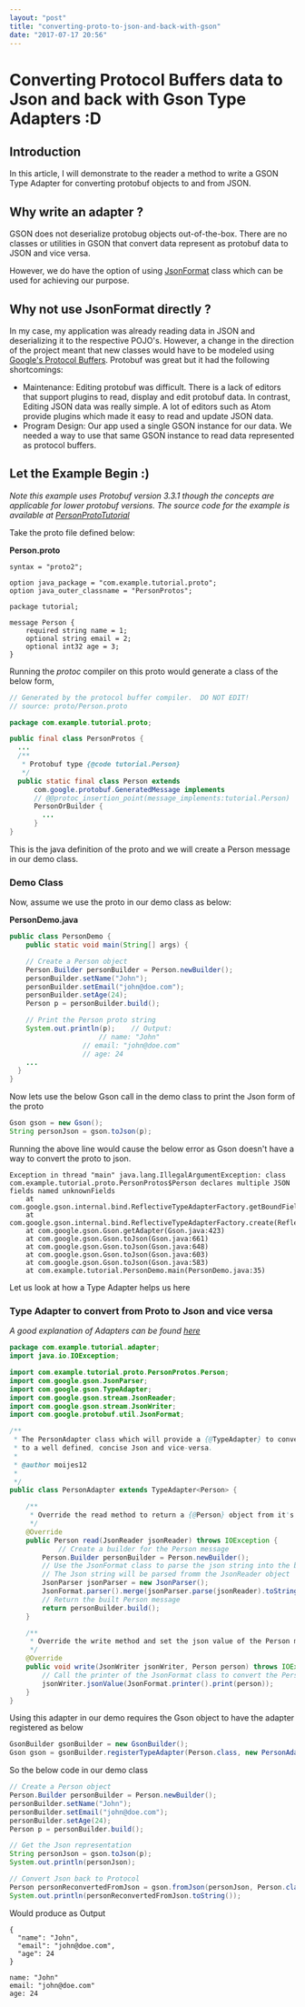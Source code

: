 ```yaml
---
layout: "post"
title: "converting-proto-to-json-and-back-with-gson"
date: "2017-07-17 20:56"
---
```


# Converting Protocol Buffers data to Json and back with Gson Type Adapters :D

## Introduction
In this article, I will demonstrate to the reader a method to write a GSON Type Adapter for converting protobuf objects to and from JSON.

## Why write an adapter ?
GSON does not deserialize protobug objects out-of-the-box. There are no classes or utilities in GSON that convert data represent as protobuf data to JSON and vice versa.

However, we do have the option of using [JsonFormat](https://github.com/google/protobuf/blob/master/java/util/src/main/java/com/google/protobuf/util/JsonFormat.java) class which can be used for achieving our purpose.

## Why not use JsonFormat directly ?
In my case, my application was already reading data in JSON and deserializing it to the respective POJO's. However, a change in the direction of the project meant that new classes would have to be modeled using [Google's Protocol Buffers](https://developers.google.com/protocol-buffers/). Protobuf was great but it had the following shortcomings:
* Maintenance: Editing protobuf was difficult. There is a lack of editors that support plugins to read, display and edit protobuf data. In contrast, Editing JSON data was really simple. A lot of editors such as Atom provide plugins which made it easy to read and update JSON data.
* Program Design: Our app used a single GSON instance for our data. We needed a way to use that same GSON instance to read data represented as protocol buffers.


## Let the Example Begin :)

*Note this example uses Protobuf version 3.3.1 though the concepts are applicable for lower protobuf versions.*
*The source code for the example is available at [PersonProtoTutorial](https://github.com/moijes12/PersonProtoTutorial)*

Take the proto file defined below:

**Person.proto**
```
syntax = "proto2";

option java_package = "com.example.tutorial.proto";
option java_outer_classname = "PersonProtos";

package tutorial;

message Person {
    required string name = 1;
    optional string email = 2;
    optional int32 age = 3;
}
```

Running the *protoc* compiler on this proto would generate a class of the below form,

```java
// Generated by the protocol buffer compiler.  DO NOT EDIT!
// source: proto/Person.proto

package com.example.tutorial.proto;

public final class PersonProtos {
  ...
  /**
   * Protobuf type {@code tutorial.Person}
   */
  public static final class Person extends
      com.google.protobuf.GeneratedMessage implements
      // @@protoc_insertion_point(message_implements:tutorial.Person)
      PersonOrBuilder {
        ...
      }
}
```


This is the java definition of the proto and we will create a Person message in our demo class.

### Demo Class
Now, assume we use the proto in our demo class as below:

**PersonDemo.java**
```java
public class PersonDemo {
	public static void main(String[] args) {

    // Create a Person object
    Person.Builder personBuilder = Person.newBuilder();
    personBuilder.setName("John");
    personBuilder.setEmail("john@doe.com");
    personBuilder.setAge(24);
    Person p = personBuilder.build();

    // Print the Person proto string
    System.out.println(p);    // Output:
		              // name: "John"
			      // email: "john@doe.com"
			      // age: 24
    ...
  }
}
```

Now lets use the below Gson call in the demo class to print the Json form of the proto
```java
Gson gson = new Gson();
String personJson = gson.toJson(p);
```

Running the above line would cause the below error as Gson doesn't have a way to convert the proto to json.
```
Exception in thread "main" java.lang.IllegalArgumentException: class com.example.tutorial.proto.PersonProtos$Person declares multiple JSON fields named unknownFields
	at com.google.gson.internal.bind.ReflectiveTypeAdapterFactory.getBoundFields(ReflectiveTypeAdapterFactory.java:170)
	at com.google.gson.internal.bind.ReflectiveTypeAdapterFactory.create(ReflectiveTypeAdapterFactory.java:100)
	at com.google.gson.Gson.getAdapter(Gson.java:423)
	at com.google.gson.Gson.toJson(Gson.java:661)
	at com.google.gson.Gson.toJson(Gson.java:648)
	at com.google.gson.Gson.toJson(Gson.java:603)
	at com.google.gson.Gson.toJson(Gson.java:583)
	at com.example.tutorial.PersonDemo.main(PersonDemo.java:35)
```

Let us look at how a Type Adapter helps us here

### Type Adapter to convert from Proto to Json and vice versa

*A good explanation of Adapters can be found [here](http://www.javacreed.com/gson-typeadapter-example/)*

```java
package com.example.tutorial.adapter;
import java.io.IOException;

import com.example.tutorial.proto.PersonProtos.Person;
import com.google.gson.JsonParser;
import com.google.gson.TypeAdapter;
import com.google.gson.stream.JsonReader;
import com.google.gson.stream.JsonWriter;
import com.google.protobuf.util.JsonFormat;

/**
 * The PersonAdapter class which will provide a {@TypeAdapter} to convert Person proto
 * to a well defined, concise Json and vice-versa.
 *
 * @author moijes12
 *
 */
public class PersonAdapter extends TypeAdapter<Person> {

	/**
	 * Override the read method to return a {@Person} object from it's json representation.
	 */
	@Override
	public Person read(JsonReader jsonReader) throws IOException {
	        // Create a builder for the Person message
		Person.Builder personBuilder = Person.newBuilder();
		// Use the JsonFormat class to parse the json string into the builder object
		// The Json string will be parsed fromm the JsonReader object
		JsonParser jsonParser = new JsonParser();
		JsonFormat.parser().merge(jsonParser.parse(jsonReader).toString(), personBuilder);
		// Return the built Person message
		return personBuilder.build();
	}

	/**
	 * Override the write method and set the json value of the Person message.
	 */
	@Override
	public void write(JsonWriter jsonWriter, Person person) throws IOException {
		// Call the printer of the JsonFormat class to convert the Person proto message to Json
		jsonWriter.jsonValue(JsonFormat.printer().print(person));
	}
}
```

Using this adapter in our demo requires the Gson object to have the adapter registered as below

```java
GsonBuilder gsonBuilder = new GsonBuilder();
Gson gson = gsonBuilder.registerTypeAdapter(Person.class, new PersonAdapter()).create();
```    

So the below code in our demo class
```java
// Create a Person object
Person.Builder personBuilder = Person.newBuilder();
personBuilder.setName("John");
personBuilder.setEmail("john@doe.com");
personBuilder.setAge(24);
Person p = personBuilder.build();

// Get the Json representation
String personJson = gson.toJson(p);
System.out.println(personJson);

// Convert Json back to Protocol
Person personReconvertedFromJson = gson.fromJson(personJson, Person.class);
System.out.println(personReconvertedFromJson.toString());
```

Would produce as Output
```
{
  "name": "John",
  "email": "john@doe.com",
  "age": 24
}

name: "John"
email: "john@doe.com"
age: 24
```
